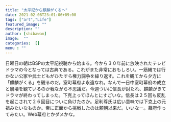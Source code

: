 ```yaml
---
title: "太平記から麒麟がくるへ"
date: 2021-02-08T23:01:06+09:00
tags: ["art","Life"]
featured_image: ""
description: ""
author: [shibawan]
image:  ""
categories:  []
menu : ""
---
```

日曜日の朝はBSPの太平記視聴から始まる。今から３０年前に放映されたテレビドラマの今となっては古典である。これがまた非常におもしろい。一筋縄では行かない公家や武士どもがひたすら権力闘争を繰り返す。これを観てから夕方に「麒麟がくる」を観るのだ。室町幕府よ永遠なれ。なんで一日中室町幕府の成立と崩壊を観ているのか我ながら不思議だ。今週ついに信長が討たれ、麒麟がきてドラマが終わってしまった。下克上ってほんとにすごいな。信長は２５回も反乱を起こされて２６回目についに負けたのか。足利尊氏は広い意味では下克上の元祖みたいなものか。帝に正面から挑戦したのは頼朝以来だ。いいなー。幕府作ってみたい。Web幕府とかダメかな。
